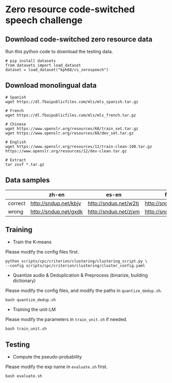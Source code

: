 # Zero resource code-switched speech challenge

## Download code-switched zero resource data
Run this python code to download the testing data.
```python3
# pip install datasets
from datasets import load_dataset
dataset = load_dataset("kph68/cs_zerospeech")
```

## Download monolingual data
```
# Spanish
wget https://dl.fbaipublicfiles.com/mls/mls_spanish.tar.gz

# French
wget https://dl.fbaipublicfiles.com/mls/mls_french.tar.gz

# Chinese
wget https://www.openslr.org/resources/68/train_set.tar.gz
wget https://www.openslr.org/resources/68/dev_set.tar.gz

# English
wget https://www.openslr.org/resources/12/train-clean-100.tar.gz
https://www.openslr.org/resources/12/dev-clean.tar.gz

# Extract
tar zxvf *.tar.gz
```

## Data samples
||zh-en|es-en|fr-en|
|------|-----|------|------|
|correct|http://sndup.net/kbjv | http://sndup.net/w2tj | http://sndup.net/kpms |
|wrong|http://sndup.net/gxdk |http://sndup.net/zjxm| http://sndup.net/x39f| 



## Training
* Train the K-means


Please modify the config files first.
```  
python scripts/cpc/criterion/clustering/clustering_script.py \
--config scripts/cpc/criterion/clustering/cluster_config.yaml
```

* Quantize audio & Deduplication & Preprocess (binarize, building dictionary)


Please modify the config files, and modify the paths in `quantize_dedup.sh`.
```
bash quantize_dedup.sh
```

* Training the unit-LM


Please modify the parameters in `train_unit.sh` if needed.
```
bash train_unit.sh
```

## Testing
* Compute the pseudo-probability


Please modify the exp name in `evaluate.sh` first.
```
bash evaluate.sh
```

